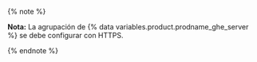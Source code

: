 {% note %}

**Nota:** La agrupación de {% data variables.product.prodname_ghe_server %} se debe configurar con HTTPS.

{% endnote %}
